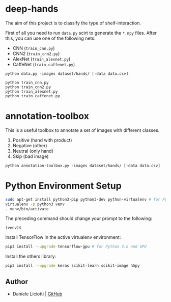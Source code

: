 # deep-hands

The aim of this project is to classify the type of shelf-interaction.

First of all you need to run `data.py` scirt to generate the `*.npy` files.
After this, you can use one of the following nets:

* CNN (`train_cnn.py`)
* CNN2 (`train_cnn2.py`)
* AlexNet (`train_alexnet.py`)
* CaffeNet (`train_caffenet.py`)

```
python data.py -images dataset/hands/ [-data data.csv]

python train_cnn.py
python train_cnn2.py
python train_alexnet.py
python train_caffenet.py
```

# annotation-toolbox

This is a useful toolbox to annotate a set of images with different classes.

1. Positive (hand with product)
2. Negative (other)
3. Neutral (only hand)
4. Skip (bad image)

```
python annotation-toolbox.py -images dataset/hands/ [-data data.csv]
```

# Python Environment Setup

```bash
sudo apt-get install python3-pip python3-dev python-virtualenv # for Python 3.n
virtualenv -p python3 venv
. venv/bin/activate
```

The preceding command should change your prompt to the following:

```
(venv)$ 
```
Install TensorFlow in the active virtualenv environment:

```bash
pip3 install --upgrade tensorflow-gpu # for Python 3.n and GPU
```

Install the others library:

```bash
pip3 install --upgrade keras scikit-learn scikit-image h5py
```


## Author
* Daniele Liciotti | [GitHub](https://github.com/danielelic)